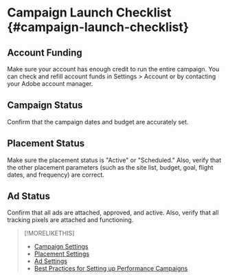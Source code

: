 # Campaign Launch Checklist {#campaign-launch-checklist}

## Account Funding

Make sure your account has enough credit to run the entire campaign. You can check and refill account funds in Settings > Account or by contacting your Adobe account manager.

## Campaign Status
  
Confirm that the campaign dates and budget are accurately set.

## Placement Status

Make sure the placement status is "Active" or "Scheduled." Also, verify that the other placement parameters (such as the site list, budget, goal, flight dates, and frequency) are correct.

## Ad Status

Confirm that all ads are attached, approved, and active. Also, verify that all tracking pixels are attached and functioning.

>[!MORELIKETHIS]
>
>* [Campaign Settings](/help/dsp/campaign-management/campaigns/campaign-settings.md)
>* [Placement Settings](/help/dsp/campaign-management/placements/placement-settings.md)
>* [Ad Settings](/help/dsp/campaign-management/ads/ad-settings.md)
>* [Best Practices for Setting up Performance Campaigns](/help/dsp/optimization/campaign-best-practices-performance.md)
